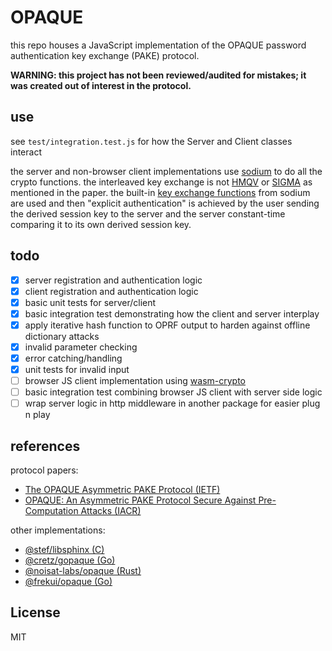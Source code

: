 # OPAQUE

this repo houses a JavaScript implementation of the OPAQUE password authentication key exchange (PAKE) protocol.

**WARNING: this project has not been reviewed/audited for mistakes; it was created out of interest in the protocol.**

## use
see `test/integration.test.js` for how the Server and Client classes interact

the server and non-browser client implementations use [sodium](https://github.com/sodium-friends/sodium-native)
to do all the crypto functions. the interleaved key exchange is not [HMQV](https://eprint.iacr.org/2005/176.pdf)
or [SIGMA](http://webee.technion.ac.il/~hugo/sigma-pdf.pdf) as mentioned in the paper.
the built-in [key exchange functions](https://download.libsodium.org/doc/key_exchange/) from sodium
are used and then "explicit authentication" is achieved by the user sending the derived
session key to the server and the server constant-time comparing it to its own derived session key.

## todo
- [x] server registration and authentication logic
- [x] client registration and authentication logic
- [x] basic unit tests for server/client
- [x] basic integration test demonstrating how the client and server interplay
- [x] apply iterative hash function to OPRF output to harden against offline dictionary attacks
- [x] invalid parameter checking
- [x] error catching/handling
- [x] unit tests for invalid input
- [ ] browser JS client implementation using [wasm-crypto](https://github.com/jedisct1/wasm-crypto)
- [ ] basic integration test combining browser JS client with server side logic
- [ ] wrap server logic in http middleware in another package for easier plug n play
 
## references
protocol papers:
- [The OPAQUE Asymmetric PAKE Protocol (IETF)](https://tools.ietf.org/html/draft-krawczyk-cfrg-opaque-01)
- [OPAQUE: An Asymmetric PAKE Protocol Secure Against Pre-Computation Attacks (IACR)](https://eprint.iacr.org/2018/163.pdf)

other implementations:
- [@stef/libsphinx (C)](https://github.com/stef/libsphinx)
- [@cretz/gopaque (Go)](https://github.com/cretz/gopaque)
- [@noisat-labs/opaque (Rust)](https://github.com/noisat-labs/opaque)
- [@frekui/opaque (Go)](https://github.com/frekui/opaque)

## License
MIT
